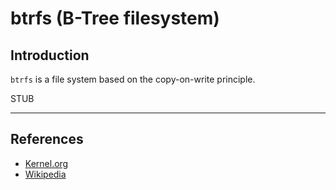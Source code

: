 # btrfs (B-Tree filesystem)

## Introduction

`btrfs` is a file system based on the copy-on-write principle.

STUB

---

## References

* [Kernel.org](https://btrfs.wiki.kernel.org/index.php/Main_Page)
* [Wikipedia](https://en.wikipedia.org/wiki/Btrfs)
